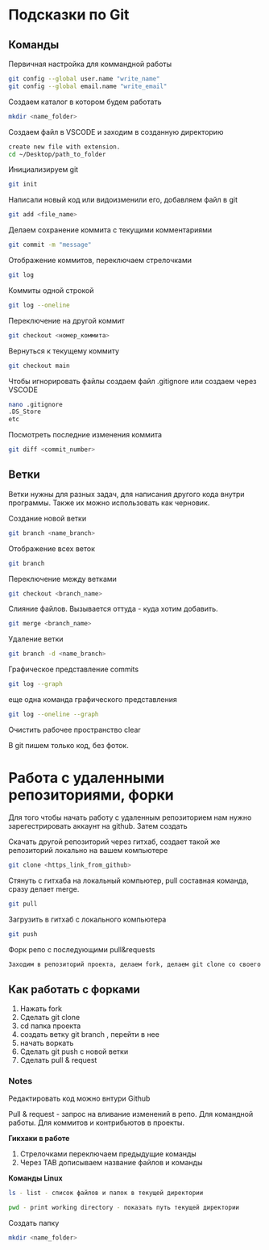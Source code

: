 # Подсказки по Git
## Команды 
Первичная настройка для коммандной работы
```sh
git config --global user.name "write_name"
git config --global email.name "write_email"
```
Создаем каталог в котором будем работать
```sh
mkdir <name_folder>
```
Создаем файл в VSCODE и заходим в созданную директорию
```sh
create new file with extension.
cd ~/Desktop/path_to_folder
```
Инициализируем git
```sh
git init
```

Написали новый код или видоизменили его, добавляем файл в git
```sh
git add <file_name>
```

Делаем сохранение коммита с текущими комментариями
```sh
git commit -m "message"
```

Отображение коммитов, переключаем стрелочками
```sh
git log
```
Коммиты одной строкой
```sh
git log --oneline 
```

Переключение на другой коммит
```sh
git checkout <номер_коммита>
```

Вернуться к текущему коммиту
```sh
git checkout main
```
Чтобы игнорировать файлы создаем файл .gitignore или создаем через VSCODE
```sh
nano .gitignore
.DS_Store
etc
```

Посмотреть последние изменения коммита
```sh
git diff <commit_number>
```


## Ветки

Ветки нужны для разных задач, для написания другого кода внутри программы. Также их можно использовать как черновик.

Создание новой ветки
```sh
git branch <name_branch>
```
Отображение всех веток
```sh
git branch 
```
Переключение между ветками 
```sh
git checkout <branch_name>
```
Слияние файлов. Вызывается оттуда - куда хотим добавить.
```sh
git merge <branch_name>
```
Удаление ветки
```sh
git branch -d <name_branch>
```
Графическое представление commits
```sh
git log --graph
```
еще одна команда графического представления
```sh
git log --oneline --graph
```

Очистить рабочее пространство
clear

В git пишем только код, без фоток. 

# Работа с удаленными репозиториями, форки
Для того чтобы начать работу с удаленным репозиторием нам нужно зарегестрировать аккаунт на github. Затем создать 

Скачать другой репозиторий через гитхаб, создает такой же репозиторий локально на вашем компьютере
```sh
git clone <https_link_from_github>
```
Стянуть с гитхаба на локальный компьютер, pull составная команда, сразу делает merge.
```sh
git pull
```
Загрузить в гитхаб с локального компьютера
```sh
git push
```
Форк репо с последующими pull&requests 
```sh
Заходим в репозиторий проекта, делаем fork, делаем git clone со своего аккаунта, cd to name, git branch new и начинаем воркать, затем делаем git push, pull & request 
```
## Как работать с форками
1. Нажать fork 
2. Сделать git clone
3. cd папка проекта
4. создать ветку git branch <name>, перейти в нее
5. начать воркать 
6. Сделать git push с новой ветки
7. Сделать pull & request




### Notes
Редактировать код можно внтури Github

Pull & request - запрос на вливание изменений в репо. Для командной работы. Для коммитов и контрибьютов в проекты. 


**Гикхаки в работе** 
1. Стрелочками переключаем предыдущие команды
2. Через TAB дописываем название файлов и команды

**Команды Linux**

```sh
ls - list - список файлов и папок в текущей директории
```

```sh
pwd - print working directory - показать путь текущей директории
```
Создать папку
```sh
mkdir <name_folder>
```
